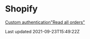 # Shopify

[Custom authentication](/platform/shopify/custom-authentication)["Read all orders"](/platform/shopify/read-all-orders)

Last updated 2021-09-23T15:49:22Z